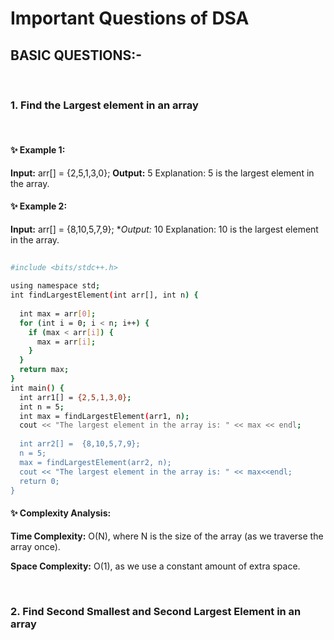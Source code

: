 # Important Questions of DSA
## BASIC QUESTIONS:-
<br>

### 1. Find the Largest element in an array
<br>

#### ✨ Example 1:

**Input:**
 arr[] = {2,5,1,3,0};
**Output:**
 5
Explanation:
 5 is the largest element in the array. 

#### ✨ Example 2:
**Input:**
 arr[] = {8,10,5,7,9};
**Output:*
 10
Explanation:
 10 is the largest element in the array.

```bash
    
#include <bits/stdc++.h>
 
using namespace std;
int findLargestElement(int arr[], int n) {
 
  int max = arr[0];
  for (int i = 0; i < n; i++) {
    if (max < arr[i]) {
      max = arr[i];
    }
  }
  return max;
}
int main() {
  int arr1[] = {2,5,1,3,0};
  int n = 5;
  int max = findLargestElement(arr1, n);
  cout << "The largest element in the array is: " << max << endl;
 
  int arr2[] =  {8,10,5,7,9};
  n = 5;
  max = findLargestElement(arr2, n);
  cout << "The largest element in the array is: " << max<<endl;
  return 0;
}

```
#### ✨ Complexity Analysis:

**Time Complexity:** O(N), where N is the size of the array (as we traverse the array once).

**Space Complexity:** O(1), as we use a constant amount of extra space.

<br>

### 2. Find Second Smallest and Second Largest Element in an array



